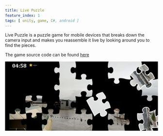 ```yaml
---
title: Live Puzzle
feature_index: 1
tags: [ unity, game, C#, android ]
---
```


Live Puzzle is a puzzle game for mobile devices that breaks down the camera input and makes you reassemble it live by
looking around you to find the pieces.

The game source code can be found [here](https://github.com/roquec/live-puzzle)

![Live Puzzle Image](thumbnail.webp)

